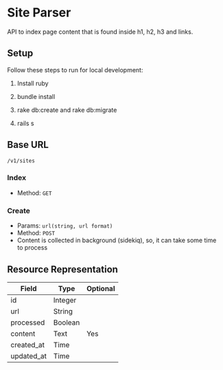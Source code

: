 # Site Parser

API to index page content that is found inside h1, h2, h3 and links.

## Setup

Follow these steps to run for local development:

1. Install ruby

2. bundle install

3. rake db:create and rake db:migrate 

4. rails s

## Base URL
```
/v1/sites
```

### Index
- Method: `GET`

### Create
- Params: `url(string, url format)`
- Method: `POST`
- Content is collected in background (sidekiq), so, it can take some time to process

## Resource Representation
Field                           |  Type          | Optional |
--------------------------------|----------------|----------|
id                              |  Integer       |          |
url                             |  String        |          |
processed                       |  Boolean       |          |
content                         |  Text          |  Yes     |
created_at                      |  Time          |          |
updated_at                      |  Time          |          |

